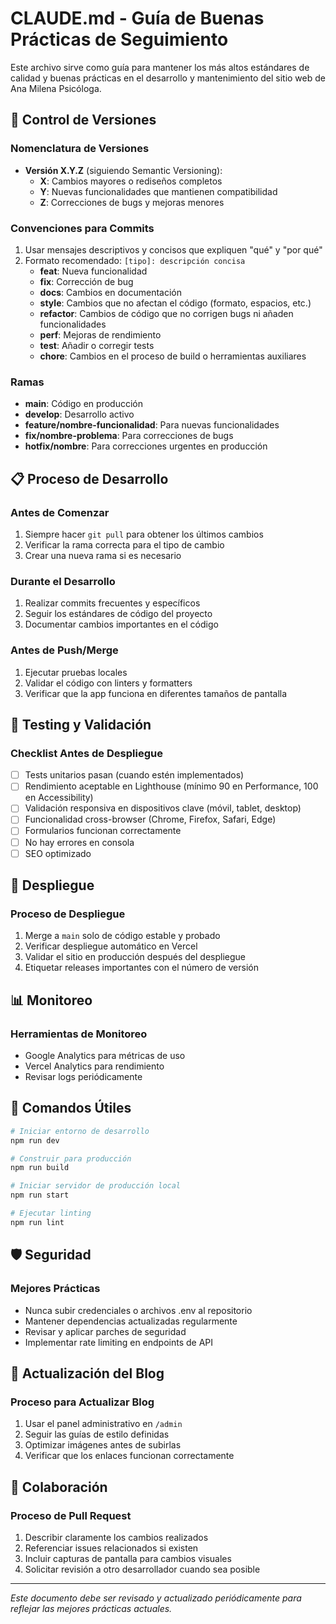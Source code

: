 # CLAUDE.md - Guía de Buenas Prácticas de Seguimiento

Este archivo sirve como guía para mantener los más altos estándares de calidad y buenas prácticas en el desarrollo y mantenimiento del sitio web de Ana Milena Psicóloga.

## 🔄 Control de Versiones

### Nomenclatura de Versiones
- **Versión X.Y.Z** (siguiendo Semantic Versioning):
  - **X**: Cambios mayores o rediseños completos
  - **Y**: Nuevas funcionalidades que mantienen compatibilidad
  - **Z**: Correcciones de bugs y mejoras menores

### Convenciones para Commits
1. Usar mensajes descriptivos y concisos que expliquen "qué" y "por qué"
2. Formato recomendado: `[tipo]: descripción concisa`
   - **feat**: Nueva funcionalidad
   - **fix**: Corrección de bug
   - **docs**: Cambios en documentación
   - **style**: Cambios que no afectan el código (formato, espacios, etc.)
   - **refactor**: Cambios de código que no corrigen bugs ni añaden funcionalidades
   - **perf**: Mejoras de rendimiento
   - **test**: Añadir o corregir tests
   - **chore**: Cambios en el proceso de build o herramientas auxiliares

### Ramas
- **main**: Código en producción
- **develop**: Desarrollo activo
- **feature/nombre-funcionalidad**: Para nuevas funcionalidades
- **fix/nombre-problema**: Para correcciones de bugs
- **hotfix/nombre**: Para correcciones urgentes en producción

## 📋 Proceso de Desarrollo

### Antes de Comenzar
1. Siempre hacer `git pull` para obtener los últimos cambios
2. Verificar la rama correcta para el tipo de cambio
3. Crear una nueva rama si es necesario

### Durante el Desarrollo
1. Realizar commits frecuentes y específicos
2. Seguir los estándares de código del proyecto
3. Documentar cambios importantes en el código

### Antes de Push/Merge
1. Ejecutar pruebas locales
2. Validar el código con linters y formatters
3. Verificar que la app funciona en diferentes tamaños de pantalla

## 🧪 Testing y Validación

### Checklist Antes de Despliegue
- [ ] Tests unitarios pasan (cuando estén implementados)
- [ ] Rendimiento aceptable en Lighthouse (mínimo 90 en Performance, 100 en Accessibility)
- [ ] Validación responsiva en dispositivos clave (móvil, tablet, desktop)
- [ ] Funcionalidad cross-browser (Chrome, Firefox, Safari, Edge)
- [ ] Formularios funcionan correctamente
- [ ] No hay errores en consola
- [ ] SEO optimizado

## 🚀 Despliegue

### Proceso de Despliegue
1. Merge a `main` solo de código estable y probado
2. Verificar despliegue automático en Vercel
3. Validar el sitio en producción después del despliegue
4. Etiquetar releases importantes con el número de versión

## 📊 Monitoreo

### Herramientas de Monitoreo
- Google Analytics para métricas de uso
- Vercel Analytics para rendimiento
- Revisar logs periódicamente

## 🔧 Comandos Útiles

```bash
# Iniciar entorno de desarrollo
npm run dev

# Construir para producción
npm run build

# Iniciar servidor de producción local
npm run start

# Ejecutar linting
npm run lint
```

## 🛡️ Seguridad

### Mejores Prácticas
- Nunca subir credenciales o archivos .env al repositorio
- Mantener dependencias actualizadas regularmente
- Revisar y aplicar parches de seguridad
- Implementar rate limiting en endpoints de API

## 📱 Actualización del Blog

### Proceso para Actualizar Blog
1. Usar el panel administrativo en `/admin`
2. Seguir las guías de estilo definidas
3. Optimizar imágenes antes de subirlas
4. Verificar que los enlaces funcionan correctamente

## 🤝 Colaboración

### Proceso de Pull Request
1. Describir claramente los cambios realizados
2. Referenciar issues relacionados si existen
3. Incluir capturas de pantalla para cambios visuales
4. Solicitar revisión a otro desarrollador cuando sea posible

---

*Este documento debe ser revisado y actualizado periódicamente para reflejar las mejores prácticas actuales.*